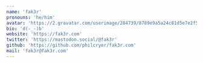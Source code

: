 ```yaml
---
name: 'fak3r'
pronouns: 'he/him'
avatar: 'https://2.gravatar.com/userimage/284739/8789e9a5a24c81d5e7e2f5338c673a4b?size=256'
bio: 'd(-_-)b'
website: 'https://fak3r.com'
twitter: 'https://mastodon.social/@fak3r'
github: 'https://github.com/philcryer/fak3r.com'
mail: 'fak3r@fak3r.com'
---
```

